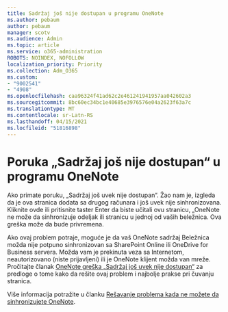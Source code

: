 ```yaml
---
title: Sadržaj još nije dostupan u programu OneNote
ms.author: pebaum
author: pebaum
manager: scotv
ms.audience: Admin
ms.topic: article
ms.service: o365-administration
ROBOTS: NOINDEX, NOFOLLOW
localization_priority: Priority
ms.collection: Adm_O365
ms.custom:
- "9002541"
- "4908"
ms.openlocfilehash: caa96324f41ad62c2e461241941957aa042602a3
ms.sourcegitcommit: 8bc60ec34bc1e40685e3976576e04a2623f63a7c
ms.translationtype: MT
ms.contentlocale: sr-Latn-RS
ms.lasthandoff: 04/15/2021
ms.locfileid: "51816898"
---
```

# <a name="content-not-yet-available-message-in-onenote"></a>Poruka „Sadržaj još nije dostupan“ u programu OneNote

Ako primate poruku, „Sadržaj još uvek nije dostupan“. Žao nam je, izgleda da je ova stranica dodata sa drugog računara i još uvek nije sinhronizovana. Kliknite ovde ili pritisnite taster Enter da biste učitali ovu stranicu, „OneNote ne može da sinhronizuje odeljak ili stranicu u jednoj od vaših beležnica. Ova greška može da bude privremena.

Ako ovaj problem potraje, moguće je da vaš OneNote sadržaj Beležnica možda nije potpuno sinhronizovan sa SharePoint Online ili OneDrive for Business servera. Možda vam je prekinuta veza sa Internetom, neautorizovano (niste prijavljeni) ili je OneNote klijent možda van mreže. Pročitajte članak [OneNote greška „Sadržaj još uvek nije dostupan“](https://docs.microsoft.com/office/troubleshoot/onenote/onenote-error-content-not-yet-available) za predloge o tome kako da rešite ovaj problem i najbolje prakse pri čuvanju stranica.

Više informacija potražite u članku [Rešavanje problema kada ne možete da sinhronizujete OneNote](https://support.office.com/article/Fix-issues-when-you-can-t-sync-OneNote-299495ef-66d1-448f-90c1-b785a6968d45).
